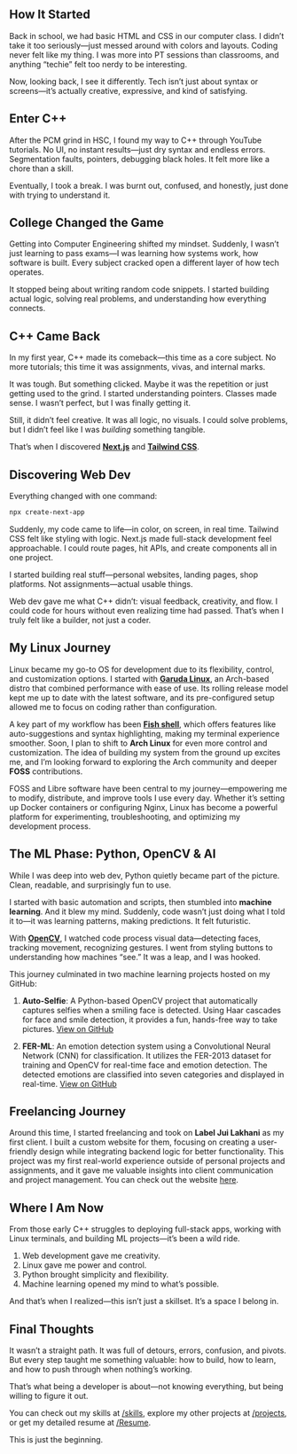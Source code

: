 ## How It Started

Back in school, we had basic HTML and CSS in our computer class. I didn’t take it too seriously—just messed around with colors and layouts. Coding never felt like my thing. I was more into PT sessions than classrooms, and anything “techie” felt too nerdy to be interesting.

Now, looking back, I see it differently. Tech isn’t just about syntax or screens—it’s actually creative, expressive, and kind of satisfying.

## Enter C++

After the PCM grind in HSC, I found my way to C++ through YouTube tutorials. No UI, no instant results—just dry syntax and endless errors. Segmentation faults, pointers, debugging black holes. It felt more like a chore than a skill.

Eventually, I took a break. I was burnt out, confused, and honestly, just done with trying to understand it.

## College Changed the Game

Getting into Computer Engineering shifted my mindset. Suddenly, I wasn’t just learning to pass exams—I was learning how systems work, how software is built. Every subject cracked open a different layer of how tech operates.

It stopped being about writing random code snippets. I started building actual logic, solving real problems, and understanding how everything connects.

## C++ Came Back

In my first year, C++ made its comeback—this time as a core subject. No more tutorials; this time it was assignments, vivas, and internal marks.

It was tough. But something clicked. Maybe it was the repetition or just getting used to the grind. I started understanding pointers. Classes made sense. I wasn’t perfect, but I was finally getting it.

Still, it didn’t feel creative. It was all logic, no visuals. I could solve problems, but I didn’t feel like I was *building* something tangible.

That’s when I discovered [**Next.js**](https://nextjs.org/) and [**Tailwind CSS**](https://tailwindcss.com/).

## Discovering Web Dev

Everything changed with one command:

```bash
npx create-next-app
```

Suddenly, my code came to life—in color, on screen, in real time. Tailwind CSS felt like styling with logic. Next.js made full-stack development feel approachable. I could route pages, hit APIs, and create components all in one project.

I started building real stuff—personal websites, landing pages, shop platforms. Not assignments—actual usable things.

Web dev gave me what C++ didn’t: visual feedback, creativity, and flow. I could code for hours without even realizing time had passed. That’s when I truly felt like a builder, not just a coder.

## My Linux Journey

Linux became my go-to OS for development due to its flexibility, control, and customization options. I started with [**Garuda Linux**](https://garudalinux.org/), an Arch-based distro that combined performance with ease of use. Its rolling release model kept me up to date with the latest software, and its pre-configured setup allowed me to focus on coding rather than configuration.

A key part of my workflow has been [**Fish shell**](https://fishshell.com/), which offers features like auto-suggestions and syntax highlighting, making my terminal experience smoother. Soon, I plan to shift to **Arch Linux** for even more control and customization. The idea of building my system from the ground up excites me, and I’m looking forward to exploring the Arch community and deeper **FOSS** contributions.

FOSS and Libre software have been central to my journey—empowering me to modify, distribute, and improve tools I use every day. Whether it’s setting up Docker containers or configuring Nginx, Linux has become a powerful platform for experimenting, troubleshooting, and optimizing my development process.

## The ML Phase: Python, OpenCV & AI

While I was deep into web dev, Python quietly became part of the picture. Clean, readable, and surprisingly fun to use.

I started with basic automation and scripts, then stumbled into **machine learning**. And it blew my mind. Suddenly, code wasn’t just doing what I told it to—it was learning patterns, making predictions. It felt futuristic.

With [**OpenCV**](https://opencv.org/), I watched code process visual data—detecting faces, tracking movement, recognizing gestures. I went from styling buttons to understanding how machines “see.” It was a leap, and I was hooked.

This journey culminated in two machine learning projects hosted on my GitHub:    

1. **Auto-Selfie**: A Python-based OpenCV project that automatically captures selfies when a smiling face is detected. Using Haar cascades for face and smile detection, it provides a fun, hands-free way to take pictures. [View on GitHub](https://github.com/sid-lakhani/auto-selfie)

2. **FER-ML**: An emotion detection system using a Convolutional Neural Network (CNN) for classification. It utilizes the FER-2013 dataset for training and OpenCV for real-time face and emotion detection. The detected emotions are classified into seven categories and displayed in real-time. [View on GitHub](https://github.com/sid-lakhani/fer-ml)

## Freelancing Journey

Around this time, I started freelancing and took on **Label Jui Lakhani** as my first client. I built a custom website for them, focusing on creating a user-friendly design while integrating backend logic for better functionality. This project was my first real-world experience outside of personal projects and assignments, and it gave me valuable insights into client communication and project management. You can check out the website [here](https://labeljuilakhani.in).

## Where I Am Now

From those early C++ struggles to deploying full-stack apps, working with Linux terminals, and building ML projects—it’s been a wild ride.

1. Web development gave me creativity.
2. Linux gave me power and control.
3. Python brought simplicity and flexibility.
4. Machine learning opened my mind to what’s possible.

And that’s when I realized—this isn’t just a skillset. It’s a space I belong in.

## Final Thoughts

It wasn’t a straight path. It was full of detours, errors, confusion, and pivots. But every step taught me something valuable: how to build, how to learn, and how to push through when nothing’s working.

That’s what being a developer is about—not knowing everything, but being willing to figure it out.

You can check out my skills at [/skills](https://sidlakhani.tech/skills), explore my other projects at [/projects](https://sidlakhani.tech/projects), or get my detailed resume at [/Resume](https://sidlakhani.tech/Resume.pdf).

This is just the beginning.
